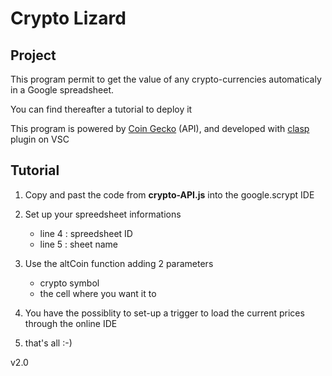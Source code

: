 # Crypto Lizard

## **Project**

This program permit to get the value of any crypto-currencies automaticaly in a Google spreadsheet.

You can find thereafter a tutorial to deploy it

This program is powered by [Coin Gecko](https://www.coingecko.com/en/api) (API), and developed with [clasp](https://github.com/google/clasp) plugin on VSC

## **Tutorial**

1. Copy and past the code from **crypto-API.js** into the google.scrypt IDE

2. Set up your spreedsheet informations

   - line 4 : spreedsheet ID
   - line 5 : sheet name

3. Use the altCoin function adding 2 parameters

   - crypto symbol
   - the cell where you want it to

4. You have the possiblity to set-up a trigger to load the current prices through the online IDE

5. that's all :-)

v2.0
